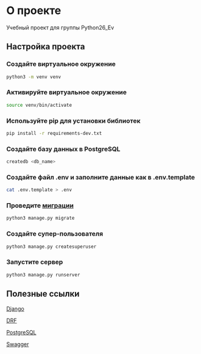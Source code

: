 # О проекте
Учебный проект для группы Python26_Ev

## Настройка проекта

### Создайте виртуальное окружение

```bash
python3 -m venv venv
```

### Активируйте виртуальное окружение

```bash
source venv/bin/activate
```

### Используйте pip для установки библиотек

```bash
pip install -r requirements-dev.txt
```

### Создайте базу данных в PostgreSQL

```bash
createdb <db_name>
```

### Создайте файл .env и заполните данные как в .env.template

```bash
cat .env.template > .env
```

### Проведите [миграции](https://docs.djangoproject.com/en/4.1/topics/migrations/)

```bash
python3 manage.py migrate
```

### Создайте супер-пользователя

```bash
python3 manage.py createsuperuser
```

### Запустите сервер

```bash
python3 manage.py runserver
```


## Полезные ссылки

[Django](https://docs.djangoproject.com/en/4.1/)

[DRF](https://www.django-rest-framework.org/)

[PostgreSQL](https://www.postgresql.org/)

[Swagger](https://drf-yasg.readthedocs.io/en/stable/)
